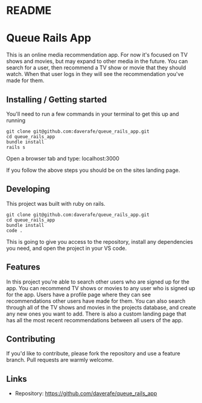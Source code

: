 # README

# Queue Rails App
This is an online media recommendation app. For now it's focused on TV shows and movies, but may expand to other media in the future. You can search for a user, then recommend a TV show or movie that they should watch. When that user logs in they will see the recommendation you've made for them.  

## Installing / Getting started

You'll need to run a few commands in your terminal to get this up and running
```shell
git clone git@github.com:daverafe/queue_rails_app.git
cd queue_rails_app
bundle install
rails s 
```
Open a browser tab and type: localhost:3000

If you follow the above steps you should be on the sites landing page. 


## Developing

This project was built with ruby on rails. 

```shell
git clone git@github.com:daverafe/queue_rails_app.git
cd queue_rails_app
bundle install
code . 
```

This is going to give you access to the repository, install any dependencies you need, and open the project in your VS code. 


## Features

In this project you're able to search other users who are signed up for the app.
You can recommend TV shows or movies to any user who is signed up for the app.
Users have a profile page where they can see recommendations other users have made for them. 
You can also search through all of the TV shows and movies in the projects database, and create any new ones you want to add.
There is also a custom landing page that has all the most recent recommendations between all users of the app. 

## Contributing

If you'd like to contribute, please fork the repository and use a feature
branch. Pull requests are warmly welcome.

## Links

- Repository: https://github.com/daverafe/queue_rails_app

